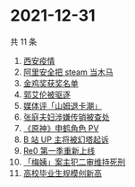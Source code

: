 # 2021-12-31

共 11 条

<!-- BEGIN ZHIHUSEARCH -->
<!-- 最后更新时间 Fri Dec 31 2021 01:18:02 GMT+0800 (China Standard Time) -->
1. [西安疫情](https://www.zhihu.com/search?q=西安疫情)
1. [阿里安全把 steam 当木马](https://www.zhihu.com/search?q=steam)
1. [金鸡奖获奖名单](https://www.zhihu.com/search?q=金鸡奖)
1. [郭艾伦被驱逐](https://www.zhihu.com/search?q=郭艾伦被驱逐)
1. [媒体评「山姆退卡潮」](https://www.zhihu.com/search?q=山姆退卡潮)
1. [张庭夫妇涉嫌传销被查处](https://www.zhihu.com/search?q=张庭)
1. [《原神》申鹤角色 PV](https://www.zhihu.com/search?q=原神)
1. [B 站 UP 主将被幻塔起诉](https://www.zhihu.com/search?q=幻塔)
1. [Re0 第一季重新上线](https://www.zhihu.com/search?q=从零开始的异世界生活)
1. [「梅姨」案主犯二审维持死刑](https://www.zhihu.com/search?q=张维平)
1. [高校毕业生规模创新高](https://www.zhihu.com/search?q=高校毕业生规模)
<!-- END ZHIHUSEARCH -->
